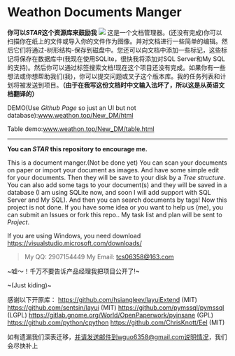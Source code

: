 # Weathon Documents Manger

**你可以*STAR*这个资源库来鼓励我**
<img src="https://www.weathon.top/New_DM/screenshot.png"/>
这是一个文档管理器。(还没有完成)你可以扫描你在纸上的文件或导入你的文件作为图像。并对文档进行一些简单的编辑。然后它们将通过-树形结构-保存到磁盘中。您还可以向文档中添加一些标记，这些标记将保存在数据库中(我现在使用SQLite，很快我将添加对SQL Server和My SQL的支持)。然后你可以通过标签搜索文档!现在这个项目还没有完成。如果你有一些想法或你想帮助我们(我)，你可以提交问题或叉子这个版本库。我的任务列表和计划将被发送到项目。**（由于在我写这份文档时中文输入法坏了，所以这是从英语文档翻译的）**

DEMO(Use *Github Page* so just an UI but not database):www.weathon.top/New_DM/html

Table demo:www.weathon.top/New_DM/table.html

---------
**You can *STAR* this repository to encourage me.**

This is a document manger.(Not be done yet) You can scan your documents on paper or import your document as images. And have some simple edit for your documents. Then they will be save to your disk by a *Tree structure*. You can also add some tags to your document(s) and they will be saved in a database (I am using SQLite now, and soon I will add support with SQL Server and My SQL). And then you can search documents by tags!
Now this project is not done. If you have some idea or you want to help us (me), you can submit an Issues or fork this repo..
My task list and plan will be sent to *Project*.


If you are using Windows, you need download  https://visualstudio.microsoft.com/downloads/
> My QQ: 2907154449
> My Email: tcs06358@163.com

~嘘～！千万不要告诉产品经理我把项目公开了!~

~(Just kiding)~

感谢以下开原库：
https://github.com/hsiangleev/layuiExtend (MIT)
https://github.com/sentsin/layui (MIT)
https://github.com/pymssql/pymssql (LGPL)
https://gitlab.gnome.org/World/OpenPaperwork/pyinsane (GPL)
https://github.com/python/cpython
https://github.com/ChrisKnott/Eel (MIT)

如有遗漏我们深表迁移，并请发送邮件到wguo6358@gmail.com说明情况，我们会尽快补上
